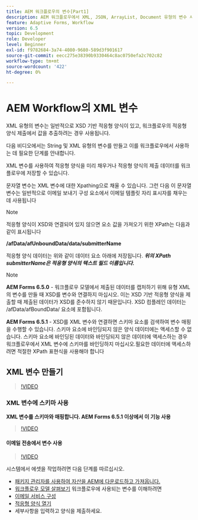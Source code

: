 ```yaml
---
title: AEM 워크플로우의 변수[Part1]
description: AEM 워크플로우에서 XML, JSON, ArrayList, Document 유형의 변수 사용
feature: Adaptive Forms, Workflow
version: 6.5
topic: Development
role: Developer
level: Beginner
exl-id: f9782684-3a74-4080-9680-589d3f901617
source-git-commit: eecc275e38390b9330464c8ac0750efa2c702c82
workflow-type: tm+mt
source-wordcount: '422'
ht-degree: 0%

---
```


# AEM Workflow의 XML 변수

XML 유형의 변수는 일반적으로 XSD 기반 적응형 양식이 있고, 워크플로우의 적응형 양식 제출에서 값을 추출하려는 경우 사용됩니다.

다음 비디오에서는 String 및 XML 유형의 변수를 만들고 이를 워크플로우에서 사용하는 데 필요한 단계를 안내합니다.

XML 변수를 사용하여 적응형 양식을 미리 채우거나 적응형 양식의 제출 데이터를 워크플로우에 저장할 수 있습니다.

문자열 변수는 XML 변수에 대한 Xpathing으로 채울 수 있습니다. 그런 다음 이 문자열 변수는 일반적으로 이메일 보내기 구성 요소에서 이메일 템플릿 자리 표시자를 채우는 데 사용됩니다

>[!NOTE]
>
>적응형 양식이 XSD와 연결되어 있지 않으면 요소 값을 가져오기 위한 XPath는 다음과 같이 표시됩니다
>
>**/afData/afUnboundData/data/submitterName**

적응형 양식 데이터는 위와 같이 데이터 요소 아래에 저장됩니다. **_위의 XPath submitterName은 적응형 양식의 텍스트 필드 이름입니다._**

>[!NOTE]
>
>**AEM Forms 6.5.0** - 워크플로우 모델에서 제출된 데이터를 캡처하기 위해 유형 XML의 변수를 만들 때 XSD를 변수와 연결하지 마십시오. 이는 XSD 기반 적응형 양식을 제출할 때 제출된 데이터가 XSD를 준수하지 않기 때문입니다. XSD 컴플레인 데이터는 /afData/afBoundData/ 요소에 포함됩니다.
>
>**AEM Forms 6.5.1** - XSD를 XML 변수와 연결하면 스키마 요소를 검색하여 변수 매핑을 수행할 수 있습니다. 스키마 요소에 바인딩되지 않은 양식 데이터에는 액세스할 수 없습니다. 스키마 요소에 바인딩된 데이터와 바인딩되지 않은 데이터에 액세스하는 경우 워크플로우에서 XML 변수에 스키마를 바인딩하지 마십시오.필요한 데이터에 액세스하려면 적절한 XPath 표현식을 사용해야 합니다

## XML 변수 만들기

>[!VIDEO](https://video.tv.adobe.com/v/26440?quality=12&learn=on)

### XML 변수에 스키마 사용

**XML 변수를 스키마와 매핑합니다. AEM Forms 6.5.1 이상에서 이 기능 사용**

>[!VIDEO](https://video.tv.adobe.com/v/28098?quality=12&learn=on)

#### 이메일 전송에서 변수 사용

>[!VIDEO](https://video.tv.adobe.com/v/26441?quality=12&learn=on)

시스템에서 에셋을 작업하려면 다음 단계를 따르십시오.

* [패키지 관리자를 사용하여 자산을 AEM에 다운로드하고 가져옵니다.](assets/xmlandstringvariable.zip)
* [워크플로우 모델 살펴보기](http://localhost:4502/editor.html/conf/global/settings/workflow/models/vacationrequest.html) 워크플로우에 사용되는 변수를 이해하려면
* [이메일 서비스 구성](https://helpx.adobe.com/experience-manager/6-5/sites/administering/using/notification.html#ConfiguringtheMailService)
* [적응형 양식 열기](http://localhost:4502/content/dam/formsanddocuments/applicationfortimeoff/jcr:content?wcmmode=disabled)
* 세부사항을 입력하고 양식을 제출하세요.
